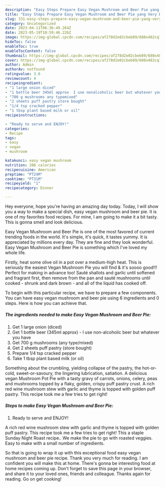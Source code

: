 ```yaml
---
description: "Easy Steps Prepare Easy Vegan Mushroom and Beer Pie yang Very Delicious}"
title: "Easy Steps Prepare Easy Vegan Mushroom and Beer Pie yang Very Delicious}"
slug: 331-easy-steps-prepare-easy-vegan-mushroom-and-beer-pie-yang-very-delicious
category: Uncategorized
date: 2023-04-11T06:36:49.264Z
date: 2023-05-19T10:59:46.226Z
image: https://img-global.cpcdn.com/recipes/af278d2e02cbeb89/680x482cq70/easy-vegan-mushroom-and-beer-pie-recipe-main-photo.jpg
hideToc: false
enableToc: true
enableTocContent: false
thumbnail: https://img-global.cpcdn.com/recipes/af278d2e02cbeb89/680x482cq70/easy-vegan-mushroom-and-beer-pie-recipe-main-photo.jpg
cover: https://img-global.cpcdn.com/recipes/af278d2e02cbeb89/680x482cq70/easy-vegan-mushroom-and-beer-pie-recipe-main-photo.jpg
author: Admin
authorAv: notfound
ratingvalue: 3.6
reviewcount: 4
recipeingredient:
- "1 large onion diced"
- "1 bottle beer 345ml approx  I use nonalcoholic beer but whatever you have"
- "700 g mushrooms any typemixed"
- "2 sheets puff pastry store bought"
- "1/4 tsp cracked pepper"
- "1 tbsp plant based milk or oil"
recipeinstructions:

- "Ready to serve and ENJOY!"
categories:
- Recipe
tags:
- easy
- vegan
- mushroom

katakunci: easy vegan mushroom 
nutrition: 206 calories
recipecuisine: American
preptime: "PT24M"
cooktime: "PT31M"
recipeyield: "1"
recipecategory: Dinner

---
```



Hey everyone, hope you're having an amazing day today. Today, I will show you a way to make a special dish, easy vegan mushroom and beer pie. It is one of my favorites food recipes. For mine, I am going to make it a bit tasty. This is gonna smell and look delicious.

Easy Vegan Mushroom and Beer Pie is one of the most favored of current trending foods in the world. It's simple, it's quick, it tastes yummy. It is appreciated by millions every day. They are fine and they look wonderful. Easy Vegan Mushroom and Beer Pie is something which I've loved my whole life.

Firstly, heat some olive oil in a pot over a medium-high heat. This is seriously the easiest Vegan Mushroom Pie you will find &amp; it&#39;s soooo good!!! Perfect for making in advance too! Sauté shallots and garlic until softened and fragrant first, then remove from the pan and sauté mushrooms until cooked - shrunk and dark brown - and all of the liquid has cooked off.


To begin with this particular recipe, we have to prepare a few components. You can have easy vegan mushroom and beer pie using 6 ingredients and 0 steps. Here is how you can achieve that.

<!--inarticleads1-->

##### The ingredients needed to make Easy Vegan Mushroom and Beer Pie:

1. Get 1 large onion (diced)
1. Get 1 bottle beer (345ml approx) - I use non-alcoholic beer but whatever you have
1. Get 700 g mushrooms (any type/mixed)
1. Get 2 sheets puff pastry (store bought)
1. Prepare 1/4 tsp cracked pepper
1. Take 1 tbsp plant based milk (or oil)


Something about the crumbling, yielding collapse of the pastry, the hot-or-cold, sweet-or-savoury, the lingering lubrication, satiation. A delicious vegan Mushroom Pot Pie with a tasty gravy of carrots, onions, celery, peas and mushrooms topped by a flaky, golden, crispy puff pastry crust. A rich red wine mushroom stew with garlic and thyme is topped with golden puff pastry. This recipe took me a few tries to get right! 

<!--inarticleads2-->

##### Steps to make Easy Vegan Mushroom and Beer Pie:


1. Ready to serve and ENJOY!

A rich red wine mushroom stew with garlic and thyme is topped with golden puff pastry. This recipe took me a few tries to get right! This a staple Sunday Night Roast recipe.. We make the pie to go with roasted veggies. Easy to make with a small number of ingredients. 

So that is going to wrap it up with this exceptional food easy vegan mushroom and beer pie recipe. Thank you very much for reading. I am confident you will make this at home. There's gonna be interesting food at home recipes coming up. Don't forget to save this page in your browser, and share it to your loved ones, friends and colleague. Thanks again for reading. Go on get cooking!
